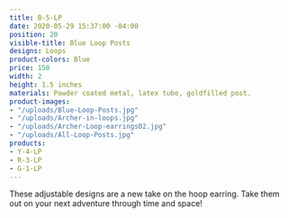 ```yaml
---
title: B-5-LP
date: 2020-05-29 15:37:00 -04:00
position: 20
visible-title: Blue Loop Posts
designs: Loops
product-colors: Blue
price: 150
width: 2
height: 1.5 inches
materials: Powder coated metal, latex tube, goldfilled post.
product-images:
- "/uploads/Blue-Loop-Posts.jpg"
- "/uploads/Archer-in-loops.jpg"
- "/uploads/Archer-Loop-earrings02.jpg"
- "/uploads/All-Loop-Posts.jpg"
products:
- Y-4-LP
- R-3-LP
- G-1-LP
---
```


These adjustable designs are a new take on the hoop earring. Take them out on your next adventure through time and space!